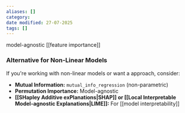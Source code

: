 ```yaml
---
aliases: []
category:
date modified: 27-07-2025
tags: []
---
```

model-agnostic [[feature importance]]
### Alternative for Non-Linear Models

If you're working with non-linear models or want a approach, consider:

* **Mutual Information:** `mutual_info_regression` (non-parametric)
* **Permutation Importance:** Model-agnostic
* **[[SHapley Additive exPlanations|SHAP]] or [[Local Interpretable Model-agnostic Explanations|LIME]]:** For [[model interpretability]]